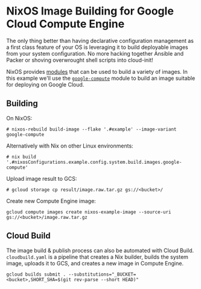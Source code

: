# NixOS Image Building for Google Cloud Compute Engine

The only thing better than having declarative configuration management as a first class feature of your OS is leveraging it to build deployable images from your system configuration. No more hacking together Ansible and Packer or shoving overwrought shell scripts into cloud-init!

NixOS provides [modules](https://github.com/NixOS/nixpkgs/blob/master/nixos/modules/image/images.nix) that can be used to build a variety of images. In this example we'll use the [`google-compute`](https://github.com/NixOS/nixpkgs/blob/master/nixos/modules/virtualisation/google-compute-image.nix) module to build an image suitable for deploying on Google Cloud.

## Building

On NixOS:
```
# nixos-rebuild build-image --flake '.#example' --image-variant google-compute
```

Alternatively with Nix on other Linux environments:
```
# nix build '.#nixosConfigurations.example.config.system.build.images.google-compute'
```

Upload image result to GCS:

```
# gcloud storage cp result/image.raw.tar.gz gs://<bucket>/
```

Create new Compute Engine image:

```
gcloud compute images create nixos-example-image --source-uri gs://<bucket>/image.raw.tar.gz
```

## Cloud Build

The image build & publish process can also be automated with Cloud Build. `cloudbuild.yaml` is a pipeline that creates a Nix builder, builds the system image, uploads it to GCS, and creates a new image in Compute Engine.

```
gcloud builds submit . --substitutions="_BUCKET=<bucket>,SHORT_SHA=$(git rev-parse --short HEAD)"
```

